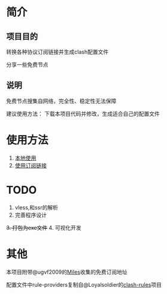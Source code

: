 # 简介

## 项目目的

转换各种协议订阅链接并生成clash配置文件

分享一些免费节点

## 说明

免费节点搜集自网络，完全性、稳定性无法保障

建议使用方法： 下载本项目代码并修改，生成适合自己的配置文件

# 使用方法

1. [本地使用](https://github.com/eastarpen/config-for-clash/blob/master/code/readme.md)
2. [使用订阅链接](https://github.com/eastarpen/config-for-clash/blob/master/subscription/readme.md)

# TODO

1. vless,和ssr的解析
2. 完善程序设计

~~3.  打包为exe文件~~
4. 可视化开发

# 其他

本项目附带@ugvf2009的[Miles](https://github.com/ugvf2009/Miles)收集的免费订阅地址

配置文件中rule-providers复制自@Loyalsoldier的[clash-rules](https://github.com/Loyalsoldier/clash-rules)项目
